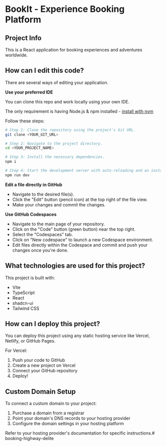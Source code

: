 # BookIt - Experience Booking Platform

## Project Info

This is a React application for booking experiences and adventures worldwide.

## How can I edit this code?

There are several ways of editing your application.

**Use your preferred IDE**

You can clone this repo and work locally using your own IDE.

The only requirement is having Node.js & npm installed - [install with nvm](https://github.com/nvm-sh/nvm#installing-and-updating)

Follow these steps:

```sh
# Step 1: Clone the repository using the project's Git URL.
git clone <YOUR_GIT_URL>

# Step 2: Navigate to the project directory.
cd <YOUR_PROJECT_NAME>

# Step 3: Install the necessary dependencies.
npm i

# Step 4: Start the development server with auto-reloading and an instant preview.
npm run dev
```

**Edit a file directly in GitHub**

- Navigate to the desired file(s).
- Click the "Edit" button (pencil icon) at the top right of the file view.
- Make your changes and commit the changes.

**Use GitHub Codespaces**

- Navigate to the main page of your repository.
- Click on the "Code" button (green button) near the top right.
- Select the "Codespaces" tab.
- Click on "New codespace" to launch a new Codespace environment.
- Edit files directly within the Codespace and commit and push your changes once you're done.

## What technologies are used for this project?

This project is built with:

- Vite
- TypeScript
- React
- shadcn-ui
- Tailwind CSS

## How can I deploy this project?

You can deploy this project using any static hosting service like Vercel, Netlify, or GitHub Pages.

For Vercel:
1. Push your code to GitHub
2. Create a new project on Vercel
3. Connect your GitHub repository
4. Deploy!

## Custom Domain Setup

To connect a custom domain to your project:

1. Purchase a domain from a registrar
2. Point your domain's DNS records to your hosting provider
3. Configure the domain settings in your hosting platform

Refer to your hosting provider's documentation for specific instructions.#   b o o k i n g - h i g h w a y - d e l i t e  
 